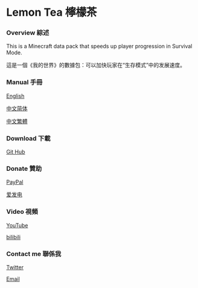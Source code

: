 # Lemon Tea 檸檬茶

### Overview 綜述

This is a Minecraft data pack that speeds up player progression in Survival Mode.

這是一個《我的世界》的數據包：可以加快玩家在“生存模式”中的发展速度。

### Manual 手冊

[English](/en_us/)

[中文简体](/zh_cn/)

[中文繁體](/zh_tw/)

### Download 下載

[Git Hub](https://github.com/seesee777/LemonTea/releases)

### Donate 贊助

[PayPal](https://www.paypal.com/paypalme/bittoystudio)

[爱发电](https://afdian.net/@bittoy)

### Video 視頻

[YouTube](https://www.youtube.com/channel/UCQnMhMxCHEhQ5GM-5v6rVQw)

[bilibili](https://space.bilibili.com/8358336)

### Contact me 聯係我

[Twitter](https://twitter.com/openmakermap)

[Email](mailto:bittoy@outlook.com)
